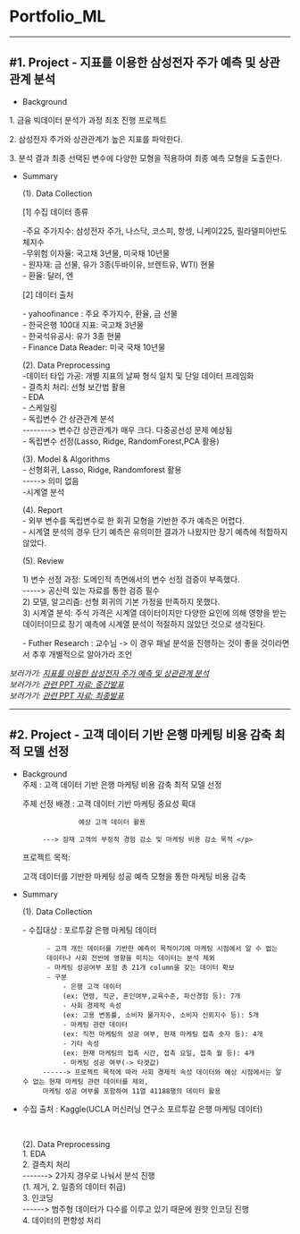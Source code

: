 ﻿Portfolio_ML
===============

***
<h2> #1. Project - 지표를 이용한 삼성전자 주가 예측 및 상관관계 분석 </h2> 

 - Background 
 <p>1. 금융 빅데이터 분석가 과정 최초 진행 프로젝트</p>
 <p>2. 삼성전자 주가와 상관관계가 높은 지표를 파악한다.</p>
 <p>3. 분석 결과 최종 선택된 변수에 다양한 모형을 적용하여 최종 예측 모형을 도출한다.</p>
 
 - Summary
	<p>(1). Data Collection </p> 
		<p>[1] 수집 데이터 종류</p>
		-주요 주가지수: 삼성전자 주가, 나스닥, 코스피, 항셍, 니케이225, 필라델피아반도체지수<br>
		-무위험 이자율: 국고채 3년물, 미국채 10년물<br> 
		- 원자재: 금 선물, 유가 3종(두바이유, 브렌트유, WTI) 현물<br>	
	- 환율: 달러, 엔</p>
		<p>[2] 데이터 출처</p>
			- yahoofinance : 주요 주가지수, 환율, 금 선물
			<br>
			- 한국은행 100대 지표: 국고채 3년물
			<br>
			- 한국석유공사: 유가 3종 현물
			<br>
			- Finance Data Reader: 미국 국채 10년물
	<p>(2). Data Preprocessing <br/>
		-데이터 타입 가공: 개별 지표의 날짜 형식 일치 및 단일 데이터 프레임화<br/>
		- 결측치 처리: 선형 보간법 활용<br/>
		- EDA<br/>
		- 스케일링 <br/>
		- 독립변수 간 상관관계 분석<br/>
		--------> 변수간 상관관계가 매우 크다. 다중공선성 문제 예상됨<br/>
		- 독립변수 선정(Lasso, Ridge, RandomForest,PCA 활용) <br/></p>

	<p>(3). Model & Algorithms <br/>
		- 선형회귀, Lasso, Ridge, Randomforest 활용 <br/>
		-----> 의미 없음 <br/>
		-시계열 분석 <br/>
	<p>(4). Report <br/>
		- 외부 변수를 독립변수로 한 회귀 모형을 기반한 주가 예측은 어렵다.<br/>
		- 시계열 분석의 경우 단기 예측은 유의미한 결과가 나왔지만 장기 예측에 적합하지 않았다.</br>
	<p>(5). Review <br/>
			<p>1) 변수 선정 과정: 도메인적 측면에서의 변수 선정 검증이 부족했다. <br/>
			-----> 공신력 있는 자료를 통한 검증 필수<br/>
			2) 모델, 알고리즘: 선형 회귀의 기본 가정을 만족하지 못했다.<br/>
			3) 시계열 분석: 주식 가격은 시계열 데이터이지만 다양한 요인에 의해 영향을 받는 데이터이므로  장기 예측에 시계열 분석이 적절하지 않았던 것으로 생각된다.<br/></p>
		- Futher Research : 교수님 -> 이 경우 패널 분석을 진행하는 것이 좋을 것이라면서 추후 개별적으로 알아가라 조언<br/>

*보러가기: [지표를 이용한 삼성전자 주가 예측 및 상관관계 분석](https://github.com/siamga/portfolio/tree/main/%EC%82%BC%EC%84%B1%EC%A0%84%EC%9E%90%EC%A3%BC%EA%B0%80%EC%98%88%EC%B8%A1)*<br/>
*보러가기: [관련 PPT 자료: 중간발표](https://github.com/siamga/portfolio/blob/main/%EC%82%BC%EC%84%B1%EC%A0%84%EC%9E%90%EC%A3%BC%EA%B0%80%EC%98%88%EC%B8%A1/%EB%B0%9C%ED%91%9C%20%EC%9E%90%EB%A3%8C/%EC%A4%91%EA%B0%84%EB%B0%9C%ED%91%9C%20ppt.pdf)*<br/>
*보러가기: [관련 PPT 자료: 최종발표](https://github.com/siamga/portfolio/blob/main/%EC%82%BC%EC%84%B1%EC%A0%84%EC%9E%90%EC%A3%BC%EA%B0%80%EC%98%88%EC%B8%A1/%EB%B0%9C%ED%91%9C%20%EC%9E%90%EB%A3%8C/%EC%B5%9C%EC%A2%85%20%EB%B0%9C%ED%91%9C%20ppt.pdf)*<br/>

***
<h2> #2. Project - 고객 데이터 기반 은행 마케팅 비용 감축 최적 모델 선정</h2>

 - Background	
     주제 : 고객 데이터 기반 은행 마케팅 비용 감축 최적 모델 선정<br/>
	
     주제 선정 배경 : 고객 데이터 기반 마케팅 중요성 확대 <br/>
	
                     예상 고객 데이터 활용 
	
            ---> 잠재 고객의 부정적 경험 감소 및 마케팅 비용 감소 목적 </p>
      프로젝트 목적:<br/>
      
	  고객 데이터를 기반한 마케팅 성공 예측 모형을 통한 마케팅 비용 감축 

 - Summary

	<p>(1). Data Collection</p>
    	- 수집대상 : 포르투갈 은행 마케팅 데이터 <br/> 
  
			 - 고객 개인 데이터를 기반한 예측이 목적이기에 마케팅 시점에서 알 수 없는 
			 데이터나 사회 전반에 영향을 미치는 데이터는 분석 제외
			 - 마케팅 성공여부 포함 총 21개 column을 갖는 데이터 확보
			 - 구분
				 - 은행 고객 데이터
				 (ex: 연령, 직군, 혼인여부,교육수준, 파산경험 등): 7개
				 - 사회 경제적 속성
				 (ex: 고용 변동률, 소비자 물가지수, 소비자 신뢰지수 등): 5개
				 - 마케팅 관련 데이터
				 (ex: 직전 마케팅의 성공 여부, 현재 마케팅 접촉 숫자 등): 4개
				 - 기타 속성
				 (ex: 현재 마케팅의 접촉 시간, 접촉 요일, 접촉 월 등): 4개
				 - 마케팅 성공 여부(-> 타겟값)
			------> 프로젝트 목적에 따라 사회 경제적 속성 데이터와 예상 시점에서는 알 수 없는 현재 마케팅 관련 데이터를 제외, 
			마케팅 성공 여부를 포함하여 11열 41188행의 데이터 활용 

- 수집 출처 :  Kaggle(UCLA 머신러닝 연구소 포르투갈 은행 마케팅 데이터)</p><br/>

	<p>(2). Data Preprocessing <br/>
		1. EDA<br/>
		2. 결측치 처리<br/>
	    -------> 2가지 경우로 나눠서 분석 진행<br/>
	    	(1. 제거, 2. 일종의 데이터 취급)<br/>
		3. 인코딩<br/>
    	------> 범주형 데이터가 다수를 이루고 있기 때문에 원핫 인코딩 진행<br/>
		 4. 데이터의 편향성 처리<br/>   
	    
 

